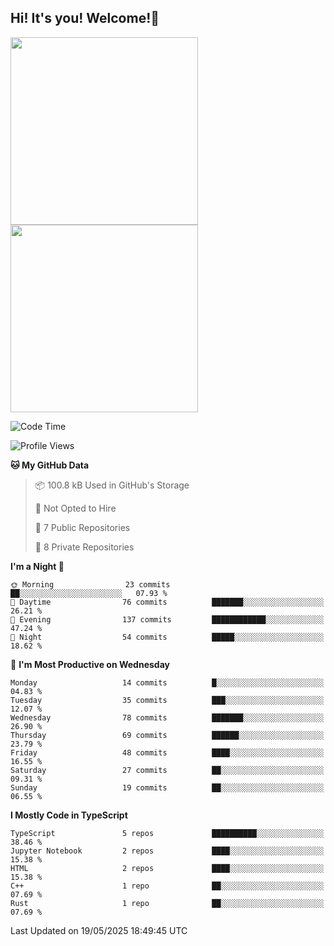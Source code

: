 ## Hi! It's you! Welcome!👋
<p align="left">  
  <img src="https://github-readme-stats.vercel.app/api/top-langs/?username=Shanshuimei&theme=transparent&hide_border=true" style="height: 300px;" />  
  <img src="https://github-readme-stats.vercel.app/api/wakatime?username=Shanshuimei&theme=transparent&hide_border=true&layout=compact&langs_count=22" style="height: 300px;" />
</p>

<!--START_SECTION:waka-->
![Code Time](http://img.shields.io/badge/Code%20Time-293%20hrs%2047%20mins-blue)

![Profile Views](http://img.shields.io/badge/Profile%20Views-0-blue)

**🐱 My GitHub Data** 

> 📦 100.8 kB Used in GitHub's Storage 
 > 
> 🚫 Not Opted to Hire
 > 
> 📜 7 Public Repositories 
 > 
> 🔑 8 Private Repositories 
 > 
**I'm a Night 🦉** 

```text
🌞 Morning                23 commits          ██░░░░░░░░░░░░░░░░░░░░░░░   07.93 % 
🌆 Daytime                76 commits          ███████░░░░░░░░░░░░░░░░░░   26.21 % 
🌃 Evening                137 commits         ████████████░░░░░░░░░░░░░   47.24 % 
🌙 Night                  54 commits          █████░░░░░░░░░░░░░░░░░░░░   18.62 % 
```
📅 **I'm Most Productive on Wednesday** 

```text
Monday                   14 commits          █░░░░░░░░░░░░░░░░░░░░░░░░   04.83 % 
Tuesday                  35 commits          ███░░░░░░░░░░░░░░░░░░░░░░   12.07 % 
Wednesday                78 commits          ███████░░░░░░░░░░░░░░░░░░   26.90 % 
Thursday                 69 commits          ██████░░░░░░░░░░░░░░░░░░░   23.79 % 
Friday                   48 commits          ████░░░░░░░░░░░░░░░░░░░░░   16.55 % 
Saturday                 27 commits          ██░░░░░░░░░░░░░░░░░░░░░░░   09.31 % 
Sunday                   19 commits          ██░░░░░░░░░░░░░░░░░░░░░░░   06.55 % 
```


**I Mostly Code in TypeScript** 

```text
TypeScript               5 repos             ██████████░░░░░░░░░░░░░░░   38.46 % 
Jupyter Notebook         2 repos             ████░░░░░░░░░░░░░░░░░░░░░   15.38 % 
HTML                     2 repos             ████░░░░░░░░░░░░░░░░░░░░░   15.38 % 
C++                      1 repo              ██░░░░░░░░░░░░░░░░░░░░░░░   07.69 % 
Rust                     1 repo              ██░░░░░░░░░░░░░░░░░░░░░░░   07.69 % 
```




 Last Updated on 19/05/2025 18:49:45 UTC
<!--END_SECTION:waka-->

